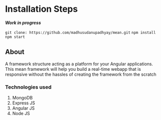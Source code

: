# Installation Steps

***Work in progress***

`git clone: https://github.com/madhusudanupadhyay/mean.git`
`npm install`
`npm start`


## About

A framework structure acting as a platform for your Angular applications.
This mean framework will help you build a real-time webapp that is responsive without the hassles of creating the framework from the scratch

### Technologies used

1. MongoDB
2. Express JS
3. Angular JS
4. Node JS


